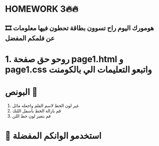 # HOMEWORK 3🔥🔥
##    🎞 هومورك اليوم راح تسوون بطاقة تحطون فيها معلومات عن فلمكم المفضل 
#  1. روحو حق صفحة page1.html و page1.css  واتبعو التعليمات الي بالكومنت 

# البونص 🧠
 1.  غير لون الخط لاسم الفلم  واجعله مائل
 2. قم بازالة الخط باسفل اللنك
 3. قم بتغير لون خط اللن

# 🌈 استخدمو الوانكم المفضلة 

